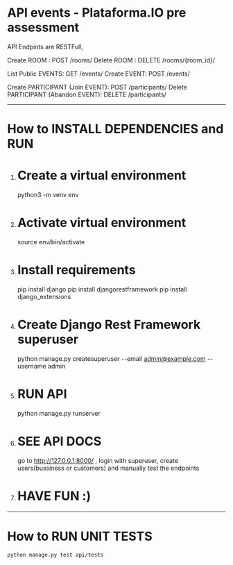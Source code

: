 # API events - Plataforma.IO pre assessment

API Endpints are RESTFull, 

Create ROOM : POST /rooms/
Delete ROOM : DELETE /rooms/{room_id}/

List Public EVENTS: GET /events/
Create EVENT: POST /events/

Create PARTICIPANT (Join EVENT): POST /participants/
Delete PARTICIPANT (Abandon EVENT): DELETE /participants/ 

-----------------------------------------

# How to INSTALL DEPENDENCIES and RUN

1. # Create a virtual environment 
    python3 -m venv env
2. # Activate virtual environment
    source env/bin/activate  
3. # Install requirements
    pip install django
    pip install djangorestframework
    pip install django_extensions

4. # Create Django Rest Framework superuser
    python manage.py createsuperuser --email admin@example.com --username admin

5. # RUN API
    python manage.py runserver

6. # SEE API DOCS
    go to http://127.0.0.1:8000/ , login with superuser, create users(bussiness or customers) and manually test the endpoints

7. # HAVE FUN :)

-----------------------------------------

# How to RUN UNIT TESTS
    python manage.py test api/tests






